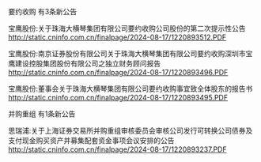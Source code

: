 要约收购 有3条新公告 

宝鹰股份:关于珠海大横琴集团有限公司要约收购公司股份的第二次提示性公告 http://static.cninfo.com.cn/finalpage/2024-08-17/1220893512.PDF 

宝鹰股份:南京证券股份有限公司关于珠海大横琴集团有限公司要约收购深圳市宝鹰建设控股集团股份有限公司之独立财务顾问报告 http://static.cninfo.com.cn/finalpage/2024-08-17/1220893496.PDF 

宝鹰股份:董事会关于珠海大横琴集团有限公司要约收购事宜致全体股东的报告书 http://static.cninfo.com.cn/finalpage/2024-08-17/1220893495.PDF 

并购重组 有1条新公告 

思瑞浦:关于上海证券交易所并购重组审核委员会审核公司发行可转换公司债券及支付现金购买资产并募集配套资金事项会议安排的公告 http://static.cninfo.com.cn/finalpage/2024-08-17/1220893237.PDF 

